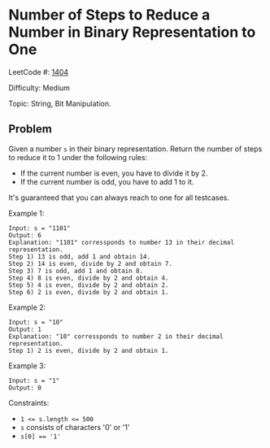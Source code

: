 # Number of Steps to Reduce a Number in Binary Representation to One

LeetCode #: [1404](https://leetcode.com/problems/number-of-steps-to-reduce-a-number-in-binary-representation-to-one/)

Difficulty: Medium

Topic: String, Bit Manipulation.

## Problem

Given a number `s` in their binary representation. Return the number of steps to reduce it to 1 under the following rules:

* If the current number is even, you have to divide it by 2.
* If the current number is odd, you have to add 1 to it.

It's guaranteed that you can always reach to one for all testcases.

Example 1:

```text
Input: s = "1101"
Output: 6
Explanation: "1101" corressponds to number 13 in their decimal representation.
Step 1) 13 is odd, add 1 and obtain 14.
Step 2) 14 is even, divide by 2 and obtain 7.
Step 3) 7 is odd, add 1 and obtain 8.
Step 4) 8 is even, divide by 2 and obtain 4.
Step 5) 4 is even, divide by 2 and obtain 2.
Step 6) 2 is even, divide by 2 and obtain 1.  
```

Example 2:

```text
Input: s = "10"
Output: 1
Explanation: "10" corressponds to number 2 in their decimal representation.
Step 1) 2 is even, divide by 2 and obtain 1.  
```

Example 3:

```text
Input: s = "1"
Output: 0
```

Constraints:

* `1 <= s.length <= 500`
* `s` consists of characters '0' or '1'
* `s[0] == '1'`
